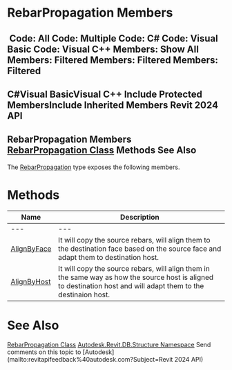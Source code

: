 # RebarPropagation Members

﻿
 Code: All Code: Multiple Code: C# Code: Visual Basic Code: Visual C++  Members: Show All Members: Filtered Members: Filtered Members: Filtered   
---  
C#Visual BasicVisual C++
Include Protected MembersInclude Inherited Members
Revit 2024 API  
---  
RebarPropagation Members  
[RebarPropagation Class](c3d2d1ea-47e5-12d6-40a9-25fa3cf15fb7.md "RebarPropagation Class") Methods See Also  
---  
The [RebarPropagation](c3d2d1ea-47e5-12d6-40a9-25fa3cf15fb7.md "RebarPropagation Class") type exposes the following members.
# Methods
| Name | Description |
| --- | --- |
| --- | --- | --- |
| [AlignByFace](bbfb8474-26cd-9568-8c0f-8dd5d4052c8f.md "AlignByFace Method") | It will copy the source rebars, will align them to the destination face based on the source face and adapt them to destination host. |
| [AlignByHost](27e94ec1-2041-4ba3-ced2-988a7f5cb166.md "AlignByHost Method") | It will copy the source rebars, will align them in the same way as how the source host is aligned to destination host and will adapt them to the destinaion host. |

# See Also
[RebarPropagation Class](c3d2d1ea-47e5-12d6-40a9-25fa3cf15fb7.md "RebarPropagation Class")
[Autodesk.Revit.DB.Structure Namespace](d586b341-f687-9d90-e96d-255806b7d4fc.md "Autodesk.Revit.DB.Structure Namespace")
Send comments on this topic to [Autodesk](mailto:revitapifeedback%40autodesk.com?Subject=Revit 2024 API)